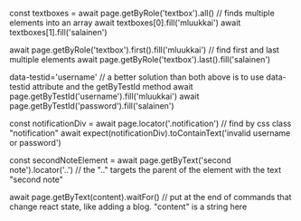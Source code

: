 const textboxes = await page.getByRole('textbox').all() // finds multiple elements into an array
await textboxes[0].fill('mluukkai')
await textboxes[1].fill('salainen')

await page.getByRole('textbox').first().fill('mluukkai') // find first and last multiple elements
await page.getByRole('textbox').last().fill('salainen')

data-testid='username' // a better solution than both above is to use data-testid attribute and the getByTestId method
await page.getByTestId('username').fill('mluukkai')
await page.getByTestId('password').fill('salainen')

const notificationDiv = await page.locator('.notification') // find by css class "notification"
await expect(notificationDiv).toContainText('invalid username or password')

const secondNoteElement = await page.getByText('second note').locator('..') // the ".." targets the parent of the element with the text "second note"

await page.getByText(content).waitFor() // put at the end of commands that change react state, like adding a blog. "content" is a string here